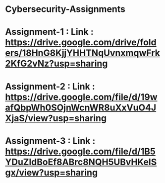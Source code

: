 # Cybersecurity-Assignments
# Assignment-1 : Link : https://drive.google.com/drive/folders/18HnG8KjjYHHTNqUvnxmqwFrk2KfG2vNz?usp=sharing
# Assignment-2 : Link : https://drive.google.com/file/d/19wafQbpWh0SOjnWcnWR8uXxVuO4JXjaS/view?usp=sharing
# Assignment-3 : Link : https://drive.google.com/file/d/1B5YDuZldBoEf8ABrc8NQH5UBvHKeISgx/view?usp=sharing
